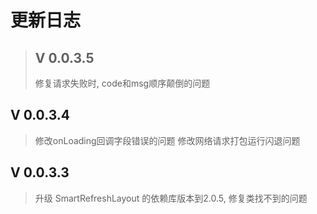 # 更新日志
> ## V 0.0.3.5
> 修复请求失败时, code和msg顺序颠倒的问题
## V 0.0.3.4
> 修改onLoading回调字段错误的问题
> 修改网络请求打包运行闪退问题
## V 0.0.3.3
> 升级 SmartRefreshLayout 的依赖库版本到2.0.5, 修复类找不到的问题